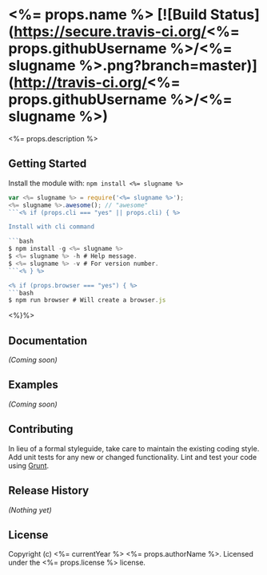 # <%= props.name %> [![Build Status](https://secure.travis-ci.org/<%= props.githubUsername %>/<%= slugname %>.png?branch=master)](http://travis-ci.org/<%= props.githubUsername %>/<%= slugname %>)

<%= props.description %>

## Getting Started
Install the module with: `npm install <%= slugname %>`

```javascript
var <%= slugname %> = require('<%= slugname %>');
<%= slugname %>.awesome(); // "awesome"
```<% if (props.cli === "yes" || props.cli) { %>

Install with cli command

```bash
$ npm install -g <%= slugname %>
$ <%= slugname %> -h # Help message.
$ <%= slugname %> -v # For version number.
```<% } %>

<% if (props.browser === "yes") { %>
```bash
$ npm run browser # Will create a browser.js
```
<%}%>

## Documentation
_(Coming soon)_

## Examples
_(Coming soon)_

## Contributing
In lieu of a formal styleguide, take care to maintain the existing coding style. Add unit tests for any new or changed functionality. Lint and test your code using [Grunt](http://gruntjs.com/).

## Release History
_(Nothing yet)_

## License
Copyright (c) <%= currentYear %> <%= props.authorName %>. Licensed under the <%= props.license %> license.
